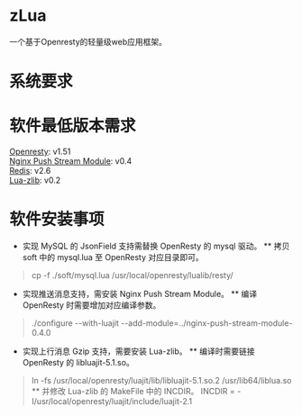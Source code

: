 zLua
====
一个基于Openresty的轻量级web应用框架。  

系统要求
====
# 软件最低版本需求
[Openresty](http://www.openresty.org/): v1.51    
[Nginx Push Stream Module](https://github.com/wandenberg/nginx-push-stream-module): v0.4    
[Redis](http://redis.io/download): v2.6    
[Lua-zlib](https://github.com/brimworks/lua-zlib): v0.2     

# 软件安装事项
* 实现 MySQL 的 JsonField 支持需替换 OpenResty 的 mysql 驱动。
** 拷贝 soft 中的 mysql.lua 至 OpenResty 对应目录即可。
> cp -f ./soft/mysql.lua /usr/local/openresty/lualib/resty/
* 实现推送消息支持，需安装 Nginx Push Stream Module。
** 编译 OpenResty 时需要增加对应编译参数。
> ./configure --with-luajit --add-module=../nginx-push-stream-module-0.4.0
* 实现上行消息 Gzip 支持，需要安装 Lua-zlib。
** 编译时需要链接 OpenResty 的 libluajit-5.1.so。
> ln -fs /usr/local/openresty/luajit/lib/libluajit-5.1.so.2 /usr/lib64/liblua.so
** 并修改 Lua-zlib 的 MakeFile 中的 INCDIR。
> INCDIR   = -I/usr/local/openresty/luajit/include/luajit-2.1





